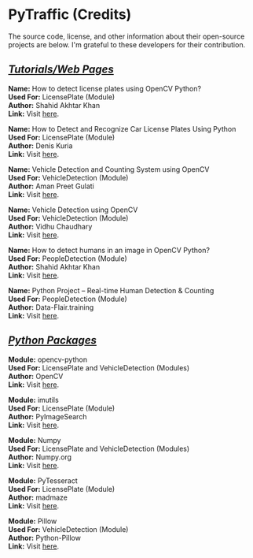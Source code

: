 # PyTraffic (Credits)

The source code, license, and other information about their open-source projects are below. I'm grateful to these developers for their contribution.

## <u><i>Tutorials/Web Pages</i></u>

**Name:** How to detect license plates using OpenCV Python?<br>
**Used For:** LicensePlate (Module)<br>
**Author:** Shahid Akhtar Khan<br>
**Link:** Visit [here](https://www.tutorialspoint.com/how-to-detect-license-plates-using-opencv-python).<br>

**Name:** How to Detect and Recognize Car License Plates Using Python<br>
**Used For:** LicensePlate (Module)<br>
**Author:** Denis Kuria<br>
**Link:** Visit [here](https://www.makeuseof.com/python-car-license-plates-detect-and-recognize).<br>

**Name:** Vehicle Detection and Counting System using OpenCV<br>
**Used For:** VehicleDetection (Module)<br>
**Author:** Aman Preet Gulati<br>
**Link:** Visit [here](https://www.analyticsvidhya.com/blog/2021/12/vehicle-detection-and-counting-system-using-opencv).<br>

**Name:** Vehicle Detection using OpenCV<br>
**Used For:** VehicleDetection (Module)<br>
**Author:** Vidhu Chaudhary<br>
**Link:** Visit [here](https://www.codingninjas.com/codestudio/library/vehicle-detection-using-opencv).<br>

**Name:** How to detect humans in an image in OpenCV Python?<br>
**Used For:** PeopleDetection (Module)<br>
**Author:** Shahid Akhtar Khan<br>
**Link:** Visit [here](https://www.tutorialspoint.com/how-to-detect-humans-in-an-image-in-opencv-python).<br>

**Name:** Python Project – Real-time Human Detection & Counting<br>
**Used For:** PeopleDetection (Module)<br>
**Author:** Data-Flair.training<br>
**Link:** Visit [here](https://data-flair.training/blogs/python-project-real-time-human-detection-counting).<br>

## <u><i>Python Packages</i></u>

**Module:** opencv-python<br>
**Used For:** LicensePlate and VehicleDetection (Modules)<br>
**Author:** OpenCV<br>
**Link:** Visit [here](https://github.com/opencv/opencv-python).<br>

**Module:** imutils<br>
**Used For:** LicensePlate (Module)<br>
**Author:** PyImageSearch<br>
**Link:** Visit [here](https://github.com/PyImageSearch/imutils).<br>

**Module:** Numpy<br>
**Used For:** LicensePlate and VehicleDetection (Modules)<br>
**Author:** Numpy.org<br>
**Link:** Visit [here](https://github.com/numpy/numpy).<br>

**Module:** PyTesseract<br>
**Used For:** LicensePlate (Module)<br>
**Author:** madmaze<br>
**Link:** Visit [here](https://github.com/madmaze/pytesseract).<br>

**Module:** Pillow<br>
**Used For:** VehicleDetection (Module)<br>
**Author:** Python-Pillow<br>
**Link:** Visit [here](https://github.com/python-pillow/Pillow).<br>
